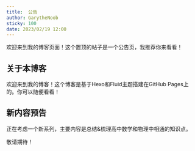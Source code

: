 ```yaml
---
title:  公告
author: GarytheNoob
sticky: 100
date: 2023/02/19 12:00
---
```


欢迎来到我的博客页面！这个置顶的帖子是一个公告页，我推荐你来看看！

<!-- more -->

## 关于本博客

欢迎来到我的博客！这个博客是基于Hexo和Fluid主题搭建在GitHub Pages上的。你可以随便看看！

## 新内容预告

正在考虑一个新系列，主要内容是总结&梳理高中数学和物理中相通的知识点。

敬请期待！


